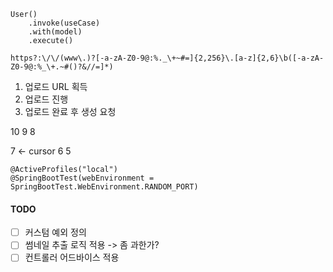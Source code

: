 ```
User()
	.invoke(useCase)
	.with(model)
	.execute()
```

```
https?:\/\/(www\.)?[-a-zA-Z0-9@:%._\+~#=]{2,256}\.[a-z]{2,6}\b([-a-zA-Z0-9@:%_\+.~#()?&//=]*)
```

1. 업로드 URL 획득
2. 업로드 진행
3. 업로드 완료 후 생성 요청

10
9
8

7 <- cursor
6
5

```
@ActiveProfiles("local")
@SpringBootTest(webEnvironment = SpringBootTest.WebEnvironment.RANDOM_PORT)
```

#### TODO
- [ ] 커스텀 예외 정의
- [ ] 썸네일 추출 로직 적용 -> 좀 과한가?
- [ ] 컨트롤러 어드바이스 적용